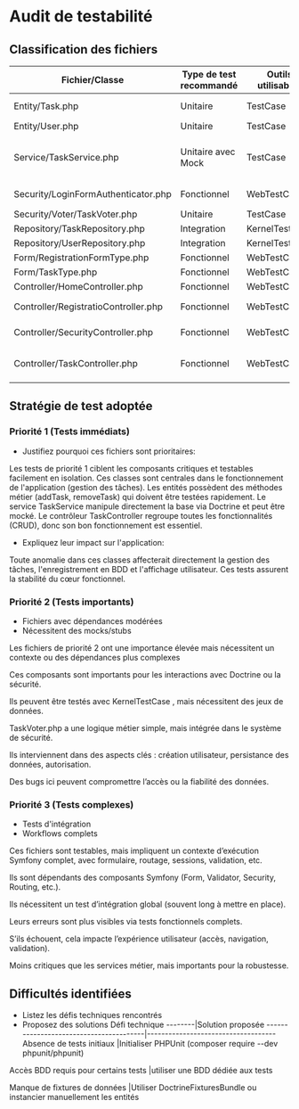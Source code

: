 # Audit de testabilité

## Classification des fichiers

| Fichier/Classe | Type de test recommandé | Outils utilisables | Justification                | Priorité (1-3) |
|----------------|------------------------|-------------------|---------------          |----------------|
|Entity/Task.php | Unitaire               | TestCase          |fct simple:getteur,setteur   |                 1 |
|Entity/User.php | Unitaire               | TestCase          |getteur ,setteur |                             1 |
|Service/TaskService.php|Unitaire avec Mock|TestCase|mocker Repository pour tester createTask, deleteTask ..| 1 |
|Security/LoginFormAuthenticator.php|Fonctionnel|WebTestCase  |Depend des firewall et session               | 3 |
|Security/Voter/TaskVoter.php| Unitaire   | TestCase          |logique clair et isolée                      | 2 |
|Repository/TaskRepository.php|Integration| KernelTestCase    |Necessite Doctrine                           | 2 |
|Repository/UserRepository.php|Integration| KernelTestCase    |Necessite Doctrine                           | 2 |
|Form/RegistrationFormType.php|Fonctionnel|WebTestCase        |Simuler un formulaire                        | 3 |
|Form/TaskType.php            |Fonctionnel|WebTestCase        |Simuler un formulaire                        | 3 |
|Controller/HomeController.php|Fonctionnel|WebTestCase        |Utilise route et vue                         | 3 |
|Controller/RegistratioController.php|Fonctionnel|WebTestCase |Utilise formulaire hashage                   | 3 |
|Controller/SecurityController.php|Fonctionnel|WebTestCase    |Dépend du firewall et de la session          | 3 |
|Controller/TaskController.php|Fonctionnel|WebTestCase|Gère tout le CRUD, la sécurité, la BDD  et les formulaires|1|


## Stratégie de test adoptée

### Priorité 1 (Tests immédiats)
- Justifiez pourquoi ces fichiers sont prioritaires:

Les tests de priorité 1 ciblent les composants critiques et testables facilement en isolation.
Ces classes sont centrales dans le fonctionnement de l'application (gestion des tâches).
Les entités possèdent des méthodes métier (addTask, removeTask) qui doivent être testées rapidement.
Le service TaskService manipule directement la base via Doctrine et peut être mocké.
Le contrôleur TaskController regroupe toutes les fonctionnalités (CRUD), donc son bon fonctionnement est essentiel.

- Expliquez leur impact sur l'application:

Toute anomalie dans ces classes affecterait directement la gestion des tâches, l'enregistrement en BDD et l'affichage utilisateur.
Ces tests assurent la stabilité du cœur fonctionnel.

### Priorité 2 (Tests importants)
- Fichiers avec dépendances modérées
- Nécessitent des mocks/stubs

Les fichiers de priorité 2 ont une importance élevée mais nécessitent un contexte ou des dépendances plus complexes

Ces composants sont importants pour les interactions avec Doctrine ou la sécurité.

Ils peuvent être testés avec KernelTestCase , mais nécessitent des jeux de données.

TaskVoter.php a une logique métier simple, mais intégrée dans le système de sécurité.

Ils interviennent dans des aspects clés : création utilisateur, persistance des données, autorisation.

Des bugs ici peuvent compromettre l’accès ou la fiabilité des données.

### Priorité 3 (Tests complexes)
- Tests d'intégration
- Workflows complets

Ces fichiers sont testables, mais impliquent un contexte d’exécution Symfony complet, avec formulaire, routage, sessions, validation, etc.

Ils sont dépendants des composants Symfony (Form, Validator, Security, Routing, etc.).

Ils nécessitent un test d’intégration global (souvent long à mettre en place).

Leurs erreurs sont plus visibles via tests fonctionnels complets.

S’ils échouent, cela impacte l’expérience utilisateur (accès, navigation, validation).

Moins critiques que les services métier, mais importants pour la robustesse.

## Difficultés identifiées
- Listez les défis techniques rencontrés
- Proposez des solutions
Défi technique	                --------|Solution proposée
----------------------------------------|------------------------------------
Absence de tests initiaux		        |Initialiser PHPUnit (composer require --dev phpunit/phpunit)

Accès BDD requis pour certains tests	|utiliser une BDD dédiée aux tests

Manque de fixtures de données		    |Utiliser DoctrineFixturesBundle ou instancier manuellement les entités

